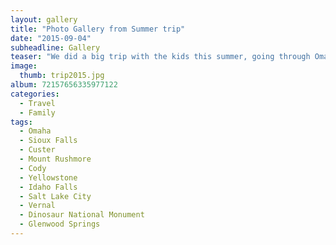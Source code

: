 ```yaml
---
layout: gallery
title: "Photo Gallery from Summer trip"
date: "2015-09-04"
subheadline: Gallery
teaser: "We did a big trip with the kids this summer, going through Omaha, Sioux Falls, Custer, Mount Rushmore, Cody, Yellowstone, Idaho Falls, Salt Lake City, Vernon, Dinosaur Nat'l Monument, and Glenwood Springs. Here are some photos from that trip. Enjoy!"
image:
  thumb: trip2015.jpg
album: 72157656335977122
categories:
  - Travel
  - Family
tags:
  - Omaha
  - Sioux Falls
  - Custer
  - Mount Rushmore
  - Cody
  - Yellowstone
  - Idaho Falls
  - Salt Lake City
  - Vernal
  - Dinosaur National Monument
  - Glenwood Springs
---
```

